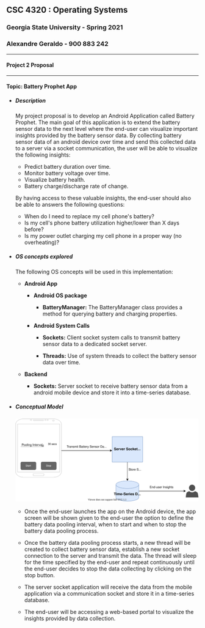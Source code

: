 ## CSC 4320 : Operating Systems
### Georgia State University - Spring 2021
### Alexandre Geraldo - 900 883 242
___
#### **Project 2 Proposal**
___
#### Topic: Battery Prophet App

+ ##### **Description**
    My project proposal is to develop an Android Application called Battery Prophet. The main goal of this application is to extend the battery sensor data to the next level where the end-user can visualize important insights provided by the battery sensor data. By collecting battery sensor data of an android device over time and send this collected data to a server via a socket communication, the user will be able to visualize the following insights:

    + Predict battery duration over time.
    + Monitor battery voltage over time. 
    + Visualize battery health.
    + Battery charge/discharge rate of change.

    By having access to these valuable insights, the end-user should also be able to answers the following questions:
    + When do I need to replace my cell phone's battery?
    + Is my cell's phone battery utilization higher/lower than X days before?
    + Is my power outlet charging my cell phone in a proper way (no overheating)?

+ ##### **OS concepts explored**

    The following OS concepts will be used in this implementation:

    + **Android App**
        + **Android OS package**
            + **BatteryManager:** The BatteryManager class provides a method for querying battery and charging properties.

        + **Android System Calls**
            + **Sockets:** Client socket system calls to transmit battery sensor data to a dedicated socket server.

            + **Threads:** Use of system threads to collect the battery sensor data over time.

    + **Backend**
        + **Sockets:** Server socket to receive battery sensor data from a android mobile device and store it into a time-series database.

+ ##### **Conceptual Model**
    ![screenshot](images/conceptual-model.svg)

    + Once the end-user launches the app on the Android device, the app screen will be shown given to the end-user the option to define the battery data pooling interval, when to start and when to stop the  battery data pooling process.  

    + Once the battery data pooling process starts, a new thread will be created to collect battery sensor data,  establish a new socket connection to the server and transmit the data. The thread will sleep for the time specified by the end-user and repeat continuously until the end-user decides to stop the data collecting by clicking on the stop button. 

    + The server socket application will receive the data from the mobile application via a communication socket and store it in a time-series database. 

    + The end-user will be accessing a web-based portal to visualize the insights provided by data collection. 


    
